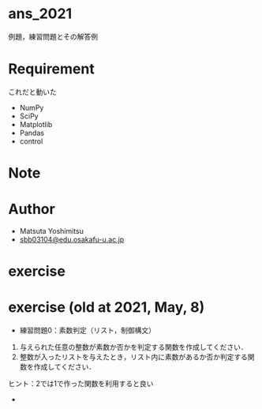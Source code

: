 # ans_2021

例題，練習問題とその解答例

# Requirement

これだと動いた

* NumPy
* SciPy
* Matplotlib
* Pandas
* control


# Note


# Author

* Matsuta Yoshimitsu
* sbb03104@edu.osakafu-u.ac.jp



# exercise 

# exercise (old at 2021, May, 8)

* 練習問題0：素数判定（リスト，制御構文）
1. 与えられた任意の整数が素数か否かを判定する関数を作成してください．
2. 整数が入ったリストを与えたとき，リスト内に素数があるか否か判定する関数を作成してください．

ヒント：2では1で作った関数を利用すると良い


* 